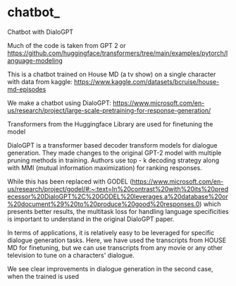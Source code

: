 # chatbot_
Chatbot with DialoGPT


Much of the code is taken from GPT 2 or https://github.com/huggingface/transformers/tree/main/examples/pytorch/language-modeling

This is a chatbot trained on House MD (a tv show) on a single character with data from kaggle: https://www.kaggle.com/datasets/bcruise/house-md-episodes

We make a chatbot using DialoGPT: https://www.microsoft.com/en-us/research/project/large-scale-pretraining-for-response-generation/

Transformers from the Huggingface Library are used for finetuning the model


DialoGPT is a transformer based decoder transform models for dialogue generation. They made changes to the original GPT-2 model with multiple pruning methods in training. Authors use top - k decoding strategy along with MMI (mutual information maximization) for ranking responses. 

While this has been replaced with GODEL (https://www.microsoft.com/en-us/research/project/godel/#:~:text=In%20contrast%20with%20its%20predecessor%20DialoGPT%2C%20GODEL%20leverages,a%20database%20or%20document%29%20to%20produce%20good%20responses.0) which presents better results, the multitask loss for handling language specificities is important to understand in the original DialoGPT paper.

In terms of applications, it is relatively easy to be leveraged for specific dialogue generation tasks. Here, we have used the transcripts from HOUSE MD for finetuning, but we can use transcripts from any movie or any other television to tune on a characters' dialogue.

We see clear improvements in dialogue generation in the second case, when the trained is used
